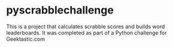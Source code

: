# pyscrabblechallenge
This is a project that calculates scrabble scores and builds word leaderboards. It was completed as part of a Python challenge for Geektastic.com
